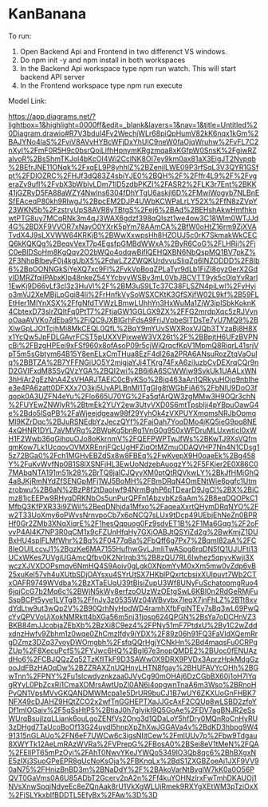 # KanBanana



To run: 

1. Open Backend Api and Frontend in two differenct VS windows.
2. Do npm init -y and npm install in both workspaces
2. In the Backend Api workspace type npm run watch. This will start backend API server
3. In the Frontend workspace type npm run execute


Model Link:

https://app.diagrams.net/?lightbox=1&highlight=0000ff&edit=_blank&layers=1&nav=1&title=Untitled%20Diagram.drawio#R7V3bduI4Fv2WechjWLr68piQpHumV82kK6nqx1kGm%2BAJYNo4laS%2FviV8AVvHYBcWFjDxYhUlC9neW0faOjqWruhw%2FvFL7C2nXyI%2FmF0R5H9c0bsrQoiLifhHpnymKRgzmqa8xKGfpW0SnsK%2FgiwRZalvoR%2BsShmTKJol4bKcOI4Wi2CclNK8OI7ey9km0ax81aX3EigJT2Nvpqb%2BEfrJNE11ONqk%2FxqEL9P8yhhlZ%2BZenjlLWE09P3rfSqL3V3QYR1GSfpt%2FDIOZRC%2FHJf3dQ83Z4sbiYJE0%2BQH%2F%2Fffr4L9%2F%2FvgeraZv9ufI%2FvbX3bWblvLDm71lD5zdbPKZI%2FASR2%2FLK3r7Ent%2BKK41jGZRvD5FA88aWZY4Nwlns6304fDhYTgU6askjl6D%2FMwiWogyb7NLBnESfEAceqP80kh9RlwgJ%2BpcEM2DJP4UWbKCWPaLrLY52X%2FfN8zZVpY23WKN5b%2FzstryUpS8AVR8yTBtgS%2Fej6%2BAd%2BEHshAkwHmfhknwtPTG8uy7MCqRNk3m4qJ3WAX6gdzf398qQIszt1we4ow3C18WIm0WTJJd4G%2BDXF9VVOR7xNayO0YXrK5pYm78AAmCA%2BfW0oHtZ16rm9ZjXVATvdX4J9sLXVWW64KRKjB%2BWwXxwpsHh8HZOUJ5c0rK7SkmakWkCECQ6kKQKQg%2BeqvVexT7p4EgsfpGMBdWWxA%2ByR6CoG%2FLHRji%2FjC0eBlDSoHm8KgQqv2O2bWQo4odqwBiflQEHQXBN6NbQspMQ1BV7pkZ%2F3NhqBlbeyF0j4kgUbX5%2FdwLZ2ZWQKUrdvvuSIiqZq6INZODDD%2F8Ib6%2BpOONNGkSiYeXQ7xc9Fl%2FvkVpBoqZPLaTyr9dLb1FiZI8oyz0erX2GdyIDMRZfqilPAbxKlp48nkeZ54YYcbyyWSBv3mL0VbJBCVTT9yk5c0lqYvRarl1EwKj9D66vLf3cI3z3HuVl%2F%2BM3uS9LTc37C38FLSZN4piLwl%2FyHyio3mVJ2XeMBjLpGgi84li%2FrHnfkVySoWSXCKtK3GfSXjfW02L9kf%2B59FLEtHer1MIYnXSX%2FfgNfdTVWzLBmwLUhhYn3HxWuMa1ZjW3ipISbkKoknK4CbtexD73sIrZQItFq0PtT7%2FtjaGW1GGLGX9ZX%2FFG2mrdpXqc5zRJVynoOaaAVVKo7dEba9%2FjQC9JXBIGrhFdsA9FriJVpbeSlTDsTe7yU7MQ9%2BXlwGpLJOtTcjhMi8MkCEQL0QfL%2BqY9mYUvSWXRoxVJQb3TYzaBj8H8Xx1YcQw5JpFDLGAvrFCST5pUXXVPjxweW3VX26t%2F%2BBpjtH6UFzBVPNcBi%2FBzgHPEei9xFSf960x8ofAsoP09r5cjWiQrqcfKpV1MpmQ8RiqrL41srjVpT5m5sGbtym64B15Y8enELxCmTHua8EzF4dl26a2PRA6ANsuRozZtqVaOuIq%2BBTZA%2B7YFFNGiUO5Y2migjaYJj4TKrg74FxA6ziIuzbCvDEXrqCQr9nD2GVIFxdM85SyQVzYGA%2BQI2wi%2B6i6A6SCWWiw9SvkUk1UAALxWN3hHiAr2gEzNnA4ZsVHARJTAEiC0cByKSo%2Bjq463aAn1QRkyuHOjq9nbIhee3e4PA6zatt0DFXXx7O3kj5UvAPLBnMl1TgGIg8tWGbFiA6%2FbNlU9DoO3fqopk0A3UZFN4eYu%2Flo665U70YG%2Fa5qfArQW3zgMMw3H9OQr3chN%2FUYEwZNWlyR%2BtmEk2YUY2ew3UtyVXD0S6mtTpsbIji4pYBpuOawG4e%2Bdo5lSqPB%2FaWjeejdgeaw98f29YyhOk4zVXPUYXmqmsNRJbOpmqMl9KZrDqc%2BJuRSNEdbYzJeczQYf%2FajOah7YooDMo4jKQ5ieG9pq8NE4xQHNR1DYL7aVMVRg%2BWpKg5bnRg1VnG0g950xWFDruMLUxwtjcl0xWH1F2Wwb36qGihquOJo8oKkrnmV%2FQEFPWPTwJfWs%2BKwTJ9XsVQfmqmKow7Lk1UcqovOVMXREnrjFQcUgHFZiqOtMZmuODAQVHP7Nn4N1CDsg15z72BGa0%2Fch1MGHvEBZdSx8w8FBEq%2FwKvepX9H0oaeEk%2Bg458Y%2FuKvWvfNp0B1S8lXSNFjHL3EwUoNdzebAuoqzY%2F5FKjer2E0X86C07MAbqNTA191m51k28%2BrTQ8jaICJQyyXM0ptQtRQVkwLY%2BkJfHMjGhQ4a8JKjRmNYdZfSENGpMFj1WJ5BoMH%2FBmDRqN4OmENtWie6pgfc1Utmzrobwu%2B6aN%2BzP8f2tDaoIwf94NrmBghP6pTDearD9JgCl%2BX%2BiCmz81jcEEPw9RHyqDRKNbOs5unPurQPFn1AbzvbKz6aAm%2B8eqDQOPkC1MfbQ3KfPXR33i9ZWil%2BeqDNhjda1Mfxo%2FaqeaXxrtQHymDRqNYO%2Fw2T33UoXmy6oPWvsNrnvpoCb7x6oNCQ7sLUx9tDcp49UEbjEhNeZn0BPRHf0Gr2ZMb3XNqXiqrE%2F1hesQqpuog0Fz9sdvET1B%2F1Ma6Gqg%2F2oFvvP4Al4K7NP3R0qCM1x9cFZUnHfqHy7GXjOABJtQSYiZd2g%2BwKmjZ1DUBxHU4splFLMfWhr%2Bq%2F0477q8a%2FbQff6g7Px7%2BqmI82aA%2FC8IeOUILccvJ1%2BgzKe6MA7155HufhwGvLJmIiTwASpg8rqDN5fQ1UJUFti13UCxWKes7UVgiUGAmcQfbv0K2Nrlrqb3%2B8zQU7RL6Iwhez5qpyvKwji3XwczXJVXDOPsmqv6NmHQ4S9Aoiv0gLgk0XNpmYvM0xXm5mw0vZdp6vB25xuKel57vh4uXUtbSDjOAYsxu4SYrUtSX7HKblPQxrtcbsixXUlpuvt7Wb2CTxOAFR9749WVdba%2BzXTaEUqU39tBlsiZupU3Wf8UNyFuSchatopmgRuo46jqjCcG7b2Mq6c%2BWjN5kWy8erfzoOUzWzOEtgSwL6KBI0n2RdGeRMjFuSspBCPt5yve1LVTg8%2FfnJy3z0535Wz04WBvvbx7IeqX7jnFhLZ%2BTt8xvdYdLtw9ut3wQp2V%2B90QrhNyHpdWD4ramhXfbFgiNTEy7sBq3wL69PwQcYyQPVVoUjXokNMRktt4bXGa56m5nj31jpsp624QPGN%2BsYa7oDCHnVZ3BKB84mJJcobjaZEbXb%2BzXi8C9ez4%2FPNy51mF7PtdxU%2By1C2wZddxdnzHwfv9Zbhm1z0wqe0ZhCmzIfdy9iYDX%2F89z06h91FQ3FaVIdXQemRrgDZmz3DZq37voyDWOmgbh%2FsfqQQrHgjYCNkHn%2Bd4maqsFu0CRPgZUp%2F8XecuPcfS%2FYJwc6HQ%2BgI67e3nopQMDE2%2BUoc0fENUAzdHo6%2FCBJQQzZq52TzKfITkF9D3SAWw0X9DRX9PVDx3AprzHpkMdgGzooJdFBzHAOqDw%2BZZRAXZnUQHnyLHTN8fgay%2BHUFAVYcOHh%2BGwTnn%2FPNY%2Fu1slcwdyznkzaa0JVyCg90mOHAj6DzCGbBX60j1oH7lYqgRYyL0PbZcxRi1CmaXOMrsAwtUpZl0AN6i4opgwnTnaA6m3Wso%2BRnoHPyQN1VpsMVvGKQANDMWMcpa1e5DrUR9buCJ1B7wUY6ZKXUoGnFHBK7NFX49cDJAHZ9HQtZCO2x2wfTnGGHEPTXaJJGcAxF2CQUp8wLSBD2zfoYDf1mIOGaiv%2F5qSsHtP5%2BtiaJ0h7gIyikI9Q5GoAe%2FDV7agBNJR2eSsWUrqBsujIzqLLiank6ouLgoZENfVs2Ong3d1QDaLoY5hfDry0MQnRoCnHyRU3zDHgd7TaUcoBoOf13G24uydl5hnpXpZhXwJGGAVa4v%2BdKD3hbpg9W491315nGLAUo%2FN6eF7UWCw6c3igsNIjtCew%2FmlUUv7p%2Fbw9Tdgau8XWYTk12AeLmRAzWVRa%2FVPrepG%2FBosA0%2BSei8eV1tMeN%2FQA%2FElIPT65mPzOyi%2FAhT0NwvYKeJYWQo5349lO3Qb8qc6%2BhBXgxNE5zIXj3SuoGPeEPR8gUcNoKsOja%2FBKnqLx%2BdS1ZXGBZoeAj1JXF9VV90aN75%2FHnizBnBD3m%2BNaDdY%2F%2BAkoVarNtBvglW7kK0a0O56PQVT0GaVms0A6U85ADbT2Gcerv2pA2n%2Ff4kuYOHNzlrxFwTmhDKAUOj1NVsXnwSpqjNdyeEc8eZQnAak8rU1VkXgWLUjRmek9RXYgXEtWM3pTziOxX%2FjSLYkxblfBDDTL5EfyBx%2FAw%3D%3D

